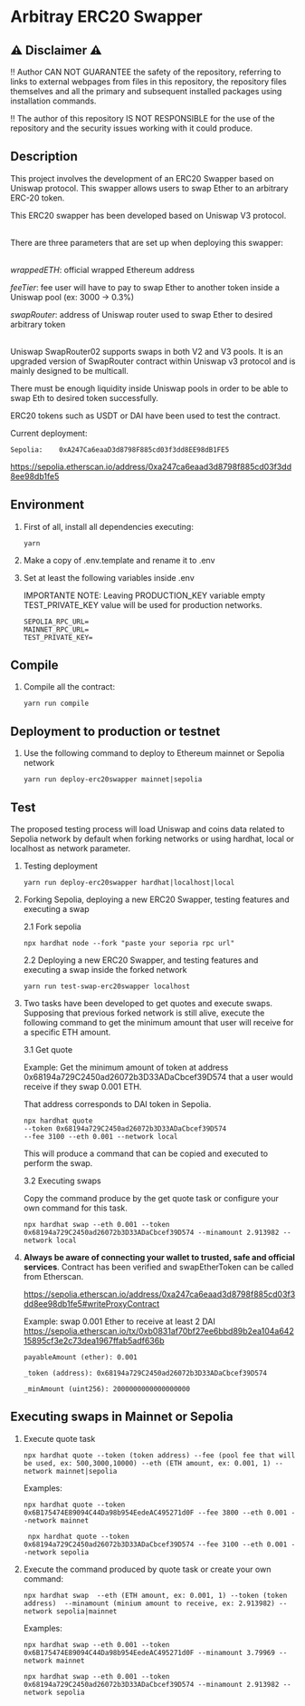 # Arbitray ERC20 Swapper

## :warning: Disclaimer :warning:

:bangbang: Author CAN NOT GUARANTEE the safety of the repository, referring to links to external webpages from files in this repository, the repository files themselves and all the primary and subsequent installed packages using installation commands.

:bangbang: The author of this repository IS NOT RESPONSIBLE for the use of the repository and the security issues working with it could produce.

## Description

This project involves the development of an ERC20 Swapper based on Uniswap protocol. This swapper allows users to swap Ether to an arbitrary ERC-20 token.

This ERC20 swapper has been developed based on Uniswap V3 protocol.

<br>
There are three parameters that are set up when deploying this swapper:
<br><br>

_wrappedETH_: official wrapped Ethereum address

_feeTier_: fee user will have to pay to swap Ether to another token inside a Uniswap pool (ex: 3000 -> 0.3%)

_swapRouter_: address of Uniswap router used to swap Ether to desired arbitrary token
<br><br>

Uniswap SwapRouter02 supports swaps in both V2 and V3 pools. It is an upgraded version of SwapRouter contract within Uniswap v3 protocol and is mainly designed to be multicall.

There must be enough liquidity inside Uniswap pools in order to be able to swap Eth to desired token successfully.

ERC20 tokens such as USDT or DAI have been used to test the contract.

Current deployment:

    Sepolia:    0xA247Ca6eaaD3d8798F885cd03f3dd8EE98dB1FE5

https://sepolia.etherscan.io/address/0xa247ca6eaad3d8798f885cd03f3dd8ee98db1fe5

## Environment

1. First of all, install all dependencies executing:

   ```
   yarn
   ```

2. Make a copy of .env.template and rename it to .env

3. Set at least the following variables inside .env

   IMPORTANTE NOTE: Leaving PRODUCTION_KEY variable empty TEST_PRIVATE_KEY value will be used for production networks.

   ```
   SEPOLIA_RPC_URL=
   MAINNET_RPC_URL=
   TEST_PRIVATE_KEY=
   ```

## Compile

1. Compile all the contract:

   ```
   yarn run compile
   ```

## Deployment to production or testnet

1. Use the following command to deploy to Ethereum mainnet or Sepolia network

   ```
   yarn run deploy-erc20swapper mainnet|sepolia
   ```

## Test

The proposed testing process will load Uniswap and coins data related to Sepolia network by default when forking networks or using hardhat, local or localhost as network parameter.

1.  Testing deployment

    ```
    yarn run deploy-erc20swapper hardhat|localhost|local
    ```

2.  Forking Sepolia, deploying a new ERC20 Swapper, testing features and executing a swap

    2.1 Fork sepolia

    ```
    npx hardhat node --fork "paste your seporia rpc url"
    ```

    2.2 Deploying a new ERC20 Swapper, and testing features and executing a swap inside the forked network

    ```
    yarn run test-swap-erc20swapper localhost
    ```

3.  Two tasks have been developed to get quotes and execute swaps. Supposing that previous forked network is still alive, execute the following command to get the minimum amount that user will receive for a specific ETH amount.

    3.1 Get quote

    Example: Get the minimum amount of token at address 0x68194a729C2450ad26072b3D33ADaCbcef39D574 that a user would receive if they swap 0.001 ETH.

    That address corresponds to DAI token in Sepolia.

    ```
    npx hardhat quote
    --token 0x68194a729C2450ad26072b3D33ADaCbcef39D574
    --fee 3100 --eth 0.001 --network local
    ```

    This will produce a command that can be copied and executed to perform the swap.

    3.2 Executing swaps

    Copy the command produce by the get quote task or configure your own command for this task.

    ```
    npx hardhat swap --eth 0.001 --token 0x68194a729C2450ad26072b3D33ADaCbcef39D574 --minamount 2.913982 --network local
    ```

4.  **Always be aware of connecting your wallet to trusted, safe and official services**. Contract has been verified and swapEtherToken can be called from Etherscan.

    https://sepolia.etherscan.io/address/0xa247ca6eaad3d8798f885cd03f3dd8ee98db1fe5#writeProxyContract

    Example: swap 0.001 Ether to receive at least 2 DAI
    https://sepolia.etherscan.io/tx/0xb0831af70bf27ee6bbd89b2ea104a64215895cf3e2c73dea1967ffab5adf636b

        payableAmount (ether): 0.001

        _token (address): 0x68194a729C2450ad26072b3D33ADaCbcef39D574

        _minAmount (uint256): 2000000000000000000

## Executing swaps in Mainnet or Sepolia

1. Execute quote task

   ```
   npx hardhat quote --token (token address) --fee (pool fee that will be used, ex: 500,3000,10000) --eth (ETH amount, ex: 0.001, 1) --network mainnet|sepolia
   ```

   Examples:

   ```
   npx hardhat quote --token 0x6B175474E89094C44Da98b954EedeAC495271d0F --fee 3800 --eth 0.001 --network mainnet
   ```

   ```
    npx hardhat quote --token 0x68194a729C2450ad26072b3D33ADaCbcef39D574 --fee 3100 --eth 0.001 --network sepolia
   ```

2. Execute the command produced by quote task or create your own command:

   ```
   npx hardhat swap  --eth (ETH amount, ex: 0.001, 1) --token (token address)  --minamount (minium amount to receive, ex: 2.913982) --network sepolia|mainnet
   ```

   Examples:

   ```
   npx hardhat swap --eth 0.001 --token 0x6B175474E89094C44Da98b954EedeAC495271d0F --minamount 3.79969 --network mainnet
   ```

   ```
   npx hardhat swap --eth 0.001 --token 0x68194a729C2450ad26072b3D33ADaCbcef39D574 --minamount 2.913982 --network sepolia
   ```
